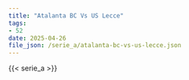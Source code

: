 ```yaml
---
title: "Atalanta BC Vs US Lecce"
tags:
- 52
date: 2025-04-26
file_json: /serie_a/atalanta-bc-vs-us-lecce.json
---
```


{{< serie_a >}}
